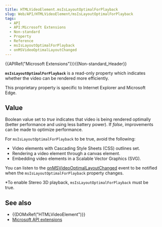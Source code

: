 ```yaml
---
title: HTMLVideoElement.msIsLayoutOptimalForPlayback
slug: Web/API/HTMLVideoElement/msIsLayoutOptimalForPlayback
tags:
  - API
  - API:Microsoft Extensions
  - Non-standard
  - Property
  - Reference
  - msIsLayoutOptimalForPlayback
  - onMSVideoOptimalLayoutChanged
---
```

{{APIRef("Microsoft Extensions")}}{{Non-standard_Header}}

**`msIsLayoutOptimalForPlayback`** is a read-only property
which indicates whether the video can be rendered more efficiently.

This proprietary property is specific to Internet Explorer and Microsoft Edge.

## Value

Boolean value set to _true_ indicates that video is being rendered optimally
(better performance and using less battery power). If _false_, improvements can
be made to optimize performance.

For `msIsLayoutOptimalForPlayback` to be true, avoid the following:

- Video elements with Cascading Style Sheets (CSS) outlines set.
- Rendering a video element through a canvas element.
- Embedding video elements in a Scalable Vector Graphics (SVG).

You can listen to the [onMSVideoOptimalLayoutChanged](/en-US/docs/Web/API/OnMSVideoOptimalLayoutChanged)
event to be notified when the `msIsLayoutOptimalForPlayback` property
changes.

\*To enable Stereo 3D playback, `msIsLayoutOptimalForPlayback` must be true.

## See also

- {{DOMxRef("HTMLVideoElement")}}
- [Microsoft API extensions](/en-US/docs/Web/API/Microsoft_API_extensions)
